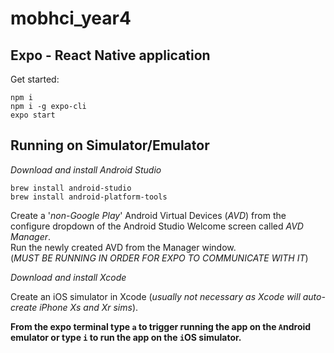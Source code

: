 # mobhci_year4

## Expo - React Native application

Get started:

`npm i`  
`npm i -g expo-cli`  
`expo start`

## Running on Simulator/Emulator

*Download and install Android Studio*

`brew install android-studio`  
`brew install android-platform-tools`

Create a '_non-Google Play_' Android Virtual Devices (*AVD*) from the configure dropdown of the Android Studio Welcome screen called _AVD Manager_.  
Run the newly created AVD from the Manager window.  
(*MUST BE RUNNING IN ORDER FOR EXPO TO COMMUNICATE WITH IT*)

*Download and install Xcode*

Create an iOS simulator in Xcode (_usually not necessary as Xcode will auto-create iPhone Xs and Xr sims_).


**From the expo terminal type `a` to trigger running the app on the `A`ndroid emulator or type `i` to run the app on the `i`OS simulator.**
